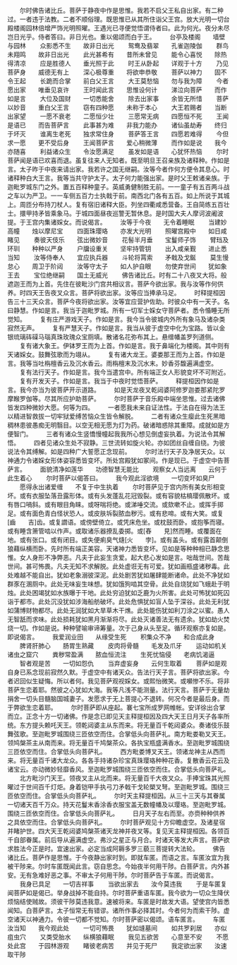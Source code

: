 <!-- { "loadSidebar": true } -->
　　尔时佛告诸比丘。菩萨于静夜中作是思惟。我若不启父王私自出家。有二种过。一者违于法教。二者不顺俗理。既思惟已从其所住诣父王宫。放大光明一切台殿楼阁园林倍增严饰光明照曜。王遇光已寻便觉悟谓侍者曰。此为何光。夜分未尽岂日光乎。侍者答曰。非日光也。重以偈颂而白于王。
　　台亭及楼阁　　墙壁与园林
　　众影悉不生　　故非日出光
　　鸳鸯及翡翠　　孔雀迦陵伽
　　群鸟未翔鸣　　故非日出光
　　此光甚希有　　昔所未曾见
　　能令心喜悦　　除热得清凉
　　应是胜德人　　垂光照于此
　　时王从卧起　　详观于十方
　　乃见菩萨身　　威德无有上
　　深心极尊重　　将欲申恭敬
　　菩萨以神力　　固不令王起
　　长跪而合掌　　前白父王言
　　大王莫愁恼　　勿与我为障
　　今者愿出家　　唯垂见哀许
　　王时闻此言　　思惟设何计
　　涕泣向菩萨　　而作如是言
　　大位及国财　　一切悉能舍
　　除去出家事　　余皆无所惜
　　菩萨以妙音　　重白父王言
　　窃有四种愿　　未称于本心
　　大王若赐者　　当断出家望
　　一愿不衰老　　二愿恒少壮
　　三愿常无病　　四愿恒不死
　　王闻是语已　　而告菩萨言
　　此事甚为难　　非我力能办
　　诸仙虽劫寿　　终归于坏灭
　　谁离生老死　　独求常住身
　　菩萨答王言　　四愿若难得
　　今但求一愿　　更不受后身
　　王闻菩萨言　　爱心稍微薄
　　而作如是说　　我今亦随喜
　　利益诸众生　　令汝愿满足
　　虽发如是语　　心犹怀热恼
　　尔时菩萨闻是语已欢喜而退。虽复往来人无知者。既至明旦王召亲族及诸释种。作如是言。太子昨于中夜来请出家。我若许之国无继嗣。汝等今者作何方便令其息心。时诸释种白大王言。我等当共守护太子。太子何力能强出家。是时父王敕诸亲族。于迦毗罗城东门之外。置五百释种童子。英威勇健制胜无前。一一童子有五百两斗战之车以为严卫。一一车侧五百力士执戟于前。南西北门各有五百。如上所说于其城上。周匝分布持刀杖人。复有宿旧诸释大臣。列坐四衢咸悉营备。王自简练五百壮士。擐甲持矛皆乘象马。于城四面昼夜巡警无暂休息。是时国大夫人摩诃波阇波提。于王宫内集诸婇女。而说偈言。
　　汝等于今夜　　无令着睡眠
　　当建妙高幢　　烛以摩尼宝
　　四面珠璎珞　　亦发大光明
　　照曜宫殿中　　如日咸睹见
　　奏彼天伎乐　　弦出微妙音
　　花髻半月垂　　宝鬘师子饰
　　臂珰及环玔　　种种以严身
　　户牖设重关　　坚牢持管钥
　　出入咸亲觐　　进止悉当知
　　汝等侍奉人　　宜应执兵器
　　斗轮将罥索　　矛戟及戈鋋
　　莫生慢怠心　　周卫于阶闼
　　汝等守太子　　如人护自眼
　　勿使弃世间　　犹如象王去
　　宝位绝继嗣　　国土无威光
　　佛告诸比丘。时有二十八夜叉大将。般遮迦王而为上首。先住在彼毗沙门宫共相议言。菩萨今欲出家。我与汝等作何供养。时四天王告夜叉众言。菩萨将欲出家。汝等应当捧承马足。
　　时释提桓因告三十三天众言。菩萨今夜将欲出家。汝等宜应营护佐助。时彼众中有一天子。名曰静慧。作如是言。我当于迦毗罗城。所有一切军士婇女守菩萨者。悉令惛睡无所觉知。
　　复有庄严游戏天子。作如是言。我今当令彼城内外所有象马及诸杂类寂然无声。
　　复有严慧天子。作如是言。我当从彼于虚空中化为宝路。皆以金银琉璃砗磲马瑙真珠玫瑰众宝厕填。散诸名花弥布其上。悬缯幡盖罗列道侧。
　　复有诸大象王。伊钵罗王而为上首。作如是言。我于鼻端化为楼阁。其中则有天诸婇女。鼓舞弦歌而为翊从。
　　复有诸大龙王。婆娄那王而为上首。作如是言。我等当吐栴檀香云及沉水香云。雨栴檀末及沉水末。妙香芬馥遍满虚空。
　　复有法行天子。作如是言。我今当遣宫中。所有端正女人形貌变坏不可附近。
　　复有开发天子。作如是言。我当于中夜时觉悟菩萨。
　　释提桓因作如是言。我今亦当为彼菩萨开示道路。
　　如是天龙夜叉乾闼婆阿修罗迦娄那紧陀罗摩睺罗伽等。尽其所应护助菩萨。
　　尔时菩萨于音乐殿中端坐思惟。过去诸佛皆发四种微妙大愿。何等为四。
　　一者愿我未来自证法性。于法自在得为法王以精进智救拔一切牢狱爱缚苦恼众生皆令解脱。
　　二者有诸众生瘿此生死黑暗稠林患彼愚痴无明翳目。以空无相无愿为灯为药。破诸暗惑除其重障。成就如是方便智门。
　　三者有诸众生竖憍慢幢起我我所心想见倒虚妄执着。为说法令其解悟。
　　四者见诸众生处不寂静。三世流转如旋火轮。亦如团丝自缠自绕。为彼说法令其缚解。如是四种广大誓愿正念现前。
　　尔时法行天子及净居天众。以神通力令诸婇女形体姿容悉皆变坏。所处宫殿犹如冢间。作是现已。于虚空中告菩萨言。
　　面貌清净如莲华　　功德智慧无能比
　　观察女人当远离　　云何于此生着心
　　尔时菩萨以偈答曰。
　　我今观此淫欲境　　一切变坏如臭尸
　　愿得永出诸爱缠　　不复于中生执着
　　尔时菩萨见于宫内所有美女形相变坏。或有衣服坠落丑露形体。或有头发蓬乱花冠毁裂。或有容貌枯槁璎佩散坏。或有唇口喎斜。或有眼目角睐。或呀喘将绝。或涕唾交流。或欬嗽不止。或挥手掷足。或有面色青白怪状恐人。或皮肤坼裂脓血秽污。或有悲啼。或有大笑。或复[齒　　吉]齿。或复讇语。或傍壁倚立。或凭床危坐。或枕鼓而卧。或抱筝而寝。或有睡含箫管啮以作声。或取诸乐器撩乱委掷。或[舂　　見]然而睡。或覆面在地。或有张口。或有闭目。或失便痢臭气熢[火　　孛]。或有盖头。或有露首颠倒狼藉纵横而卧。先时所有端正美容。天诸神力悉皆变坏。见如是等种种相已静念思惟。女人身形不净弊恶。凡夫于此妄生贪爱。起大悲心发如是言。咄哉世间。苦哉世间。甚可怖畏。凡夫无知不求解脱。此处虚诳无有可爱。犹如画瓶盛诸秽毒。此处难越不能自出。犹如老象溺彼深泥。此处剧苦犹如屠肆能断诸命。此处不净犹如群豕在溷厕中。此处无味妄生味想。犹如饿狗啮其空骨。此处自烧犹如飞蛾赴于明烛。此处困竭犹如水族曝于干地。此处穷迫犹如乏鹿为火所害。此处可怖犹如死囚诣于都市。此处沉没犹如涉海船舫破坏。此处危惧犹如盲人坠于深谷。此处无利犹如蒲博财物都尽。此处无润犹如大旱草木干燋。此处能伤犹如利刀涂之以蜜。愚人无智舐而求味。此处损耗犹如黑月渐渐将尽。此处灭诸善法无有遗余。犹如劫火焚烧一切。作如是说。种种譬喻审谛筹量。次于己身从头至足。循环观察亦复如是。即说偈言。
　　我爱润业田　　从缘受生死
　　积集众不净　　和合成此身
　　脾肾肝肺心　　肠胃生熟藏
　　皮肉将骨髓　　毛发及爪牙
　　运动如机关　　诸虫之窟穴
　　粪秽常盈满　　脓血恒流注
　　生死忧恼侵　　老病饥渴逼
　　智者观是苦　　一切如怨仇
　　当弃虚妄身　　云何生取着
　　菩萨如是观自身已系念现前寂然久默。于虚空中有诸天众。告法行天子言。菩萨将欲出家。今者迟回似生疑悔。所以者何。我见菩萨观视婇女。或熙怡微笑。或嚬惨不乐。将非菩萨生恋着耶。然彼之心犹如大海。我等凡浅不能测量。法行天言。菩萨于无量劫捐舍一切头目髓脑国城妻子。发愿求于无上菩提心不退转。何况今者是最后身。而于弊欲生恋着耶。
　　尔时菩萨即从座起。褰七宝所成罗网帷帐。安详徐出合掌而立。正念十方一切诸佛。作是念已即见天主释提桓因及四大天王日月天子各率所统。东方提头赖吒天王。领乾闼婆主从东而来。将无量百千乾闼婆众。奏诸伎乐鼓舞弦歌。至迦毗罗城围绕三匝依空而住。合掌低头向菩萨礼。南方毗娄勒叉天王。领鸠槃茶主从南而来。将无量百千鸠槃茶众。各执宝瓶盛满香水。至迦毗罗城围绕三匝依空而住。合掌低头向菩萨礼。
　　西方毗娄博叉天王。领诸龙神主从西而来。将无量百千诸大龙众。各各手持诸杂珍宝真珠璎珞种种花香。复散香云花云及诸宝云。亦动微妙轻靡香风。至迦毗罗城围绕三匝依空而住。合掌低头向菩萨礼。
　　北方毗沙门天王。领夜叉主从北而来。将无量百千大夜叉众。手捧宝珠其光照曜过于世间百千灯炬。身着铠甲手执弓刀矛戟干戈轮槊叉弩。至迦毗罗城。围绕三匝依空而住。合掌低头向菩萨礼。
　　尔时天主释提桓因。从三十三天与其眷属一切诸天百千万众。持天花鬘末香涂香衣服宝盖无数幢幡及以璎珞。至迦毗罗城。围绕三匝依空而住。合掌低头向菩萨礼。
　　日月天子左右而至。亦赍种种供养之具依空而住。合掌低头向菩萨礼。
　　尔时菩萨观见十方仰瞻虚空。及诸星宿并睹护世。四大天王乾闼婆鸠槃茶诸天龙神并夜叉等。复见天主释提桓因。各领百千自部眷属。前后导从遍满虚空。弗沙之星正与月合。时诸天等发大声言。菩萨欲求胜法今正是时。宜速出家。必定当成阿耨多罗三藐三菩提转大法轮。
　　佛告诸比丘。菩萨作是思惟。于今夜静出家时到。即就车匿。而语之言。车匿汝宜为我被干陟来。尔时车匿既闻此言。窃自思念。今始夜半何用干陟。白菩萨言。内外甚安。无有急难好恶之事。不审太子何用干陟。尔时菩萨告于车匿。而说偈言。
　　我身已具足　　一切吉祥事
　　当欲出家去　　汝今莫违我
　　于是车匿复闻菩萨如是偈已。举身战掉不能自持。尔时菩萨重语车匿。我今欲为一切众生降伏烦恼结使贼故。须彼干陟莫违我意。速被将来。车匿是时故发大语。望使宫内皆悉闻知。白菩萨言。太子恒常无有错谬。诸所作事必择其时。今者何为而索干陟。虚空诸天以神通力。令彼一切都不觉知。尔时菩萨密以偈颂。语车匿言。
　　车匿汝当知　　我今观此处
　　一切可怖畏　　犹如塳墓间
　　如共罗刹居　　亦似疽虫穴
　　又类受胎水　　纵横狼藉眠
　　我见五欲苦　　心意至不安
　　不愿处此宫　　于园林游观
　　睹彼老病苦　　并见于死尸
　　我定欲出家　　汝速取干陟

